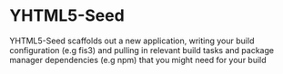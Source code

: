 # YHTML5-Seed

YHTML5-Seed scaffolds out a new application, writing your build configuration (e.g fis3) and pulling in relevant build tasks and package manager dependencies (e.g npm) that you might need for your build
